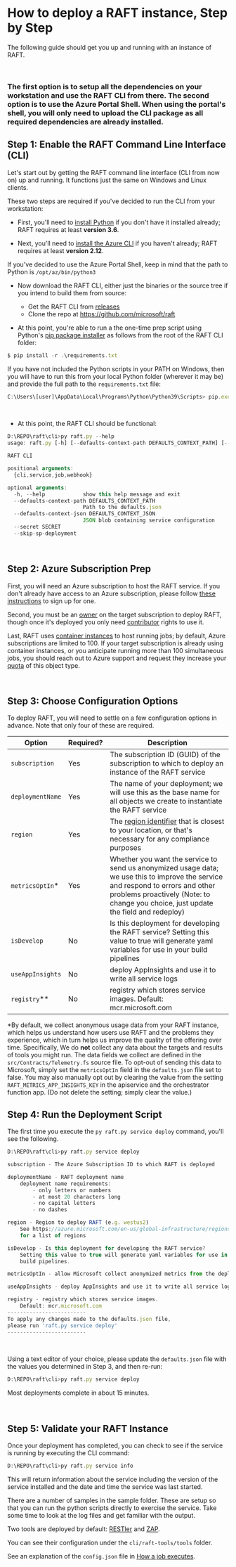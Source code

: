 # How to deploy a RAFT instance, Step by Step

The following guide should get you up and running with an instance of RAFT.

<br/>

### The first option is to setup all the dependencies on your workstation and use the RAFT CLI from there. The second option is to use the Azure Portal Shell. When using the portal's shell, you will only need to upload the CLI package as all required dependencies are already installed.

## Step 1: Enable the RAFT Command Line Interface (CLI)

Let's start out by getting the RAFT command line interface (CLI from now on)
up and running.   It functions just the same on Windows and Linux clients.

These two steps are required if you've decided to run the CLI from your workstation:
- First, you'll need to [install Python](https://www.python.org/downloads/) if
you don't have it installed already; RAFT requires at least **version 3.6**.

- Next, you'll need to [install the Azure CLI](https://docs.microsoft.com/en-us/cli/azure/install-azure-cli)
if you haven't already; RAFT requires at least **version 2.12**.

If you've decided to use the Azure Portal Shell, keep in mind that the path to Python is `/opt/az/bin/python3`

- Now download the RAFT CLI, either just the binaries or the source tree if you intend to build them from source:

    - Get the RAFT CLI from [releases](https://github.com/microsoft/rest-api-fuzz-testing/releases)
    - Clone the repo at https://github.com/microsoft/raft

- At this point, you're able to run a the one-time prep script using Python's
[pip package installer](https://pypi.org/project/pip/) as follows from the root
of the RAFT CLI folder:

```javascript
$ pip install -r .\requirements.txt
```

If you have not included the Python scripts in your PATH on Windows, then you will
have to run this from your local Python folder (wherever it may be) and provide the
full path to the `requirements.txt` file:

```javascript
C:\Users\[user]\AppData\Local\Programs\Python\Python39\Scripts> pip.exe install -r d:\repo\raft\cli\requirements.txt
```

<br/>

- At this point, the RAFT CLI should be functional:

```javascript
D:\REPO\raft\cli>py raft.py --help
usage: raft.py [-h] [--defaults-context-path DEFAULTS_CONTEXT_PATH] [--defaults-context-json DEFAULTS_CONTEXT_JSON] [--secret SECRET] [--skip-sp-deployment] {cli,service,job,webhook} ...

RAFT CLI

positional arguments:
  {cli,service,job,webhook}

optional arguments:
  -h, --help            show this help message and exit
  --defaults-context-path DEFAULTS_CONTEXT_PATH
                        Path to the defaults.json
  --defaults-context-json DEFAULTS_CONTEXT_JSON
                        JSON blob containing service configuration
  --secret SECRET
  --skip-sp-deployment
```

<br/>

## Step 2: Azure Subscription Prep

First, you will need an Azure subscription to host the RAFT service.  If you
don't already have access to an Azure subscription, please follow
[these instructions](https://docs.microsoft.com/en-us/dynamics-nav/how-to--sign-up-for-a-microsoft-azure-subscription)
to sign up for one.

Second, you must be an [owner](https://docs.microsoft.com/en-us/azure/role-based-access-control/built-in-roles)
on the target subscription to deploy RAFT, though once it's deployed you only need
[contributor](https://docs.microsoft.com/en-us/azure/role-based-access-control/built-in-roles) rights to use it.

Last, RAFT uses [container instances](https://azure.microsoft.com/en-us/services/container-instances/)
to host running jobs; by default, Azure subscriptions are limited to 100.  If your
target subscription is already using container instances, or you anticipate running
more than 100 simultaneous jobs, you should reach out to Azure support and request
they increase your [quota](https://docs.microsoft.com/en-us/azure/azure-resource-manager/management/azure-subscription-service-limits)
of this object type.

<br/>

## Step 3: Choose Configuration Options

To deploy RAFT, you will need to settle on a few configuration options in advance.
Note that only four of these are required.

| Option | Required? | Description |
|--------|-------------|--------|
| `subscription` | Yes | The subscription ID (GUID) of the subscription to which to deploy an instance of the RAFT service |
| `deploymentName` | Yes | The name of your deployment; we will use this as the base name for all objects we create to instantiate the RAFT service |
| `region` | Yes | The [region identifier](https://azure.microsoft.com/en-us/global-infrastructure/geographies/) that is closest to your location, or that's necessary for any compliance purposes |
| `metricsOptIn`* | Yes | Whether you want the service to send us anonymized usage data; we use this to improve the service and respond to errors and other problems proactively (Note: to change you choice, just update the field and redeploy) |
| `isDevelop` | No | Is this deployment for developing the RAFT service?    Setting this value to true will generate yaml variables for use in your build pipelines |
| `useAppInsights` | No | deploy AppInsights and use it to write all service logs |
| `registry`** | No | registry which stores service images. Default: mcr.microsoft.com |

*By default, we collect anonymous usage data from your RAFT instance, which helps
us understand how users use RAFT and the problems they experience, which in turn
helps us improve the quality of the offering over time.  Specifically, We do **not**
collect any data about the targets and results of tools you might run.  The data
fields we collect are defined in the `src/Contracts/Telemetry.fs` source file.   To opt-out of
sending this data to Microsoft, simply set the `metricsOptIn` field in the `defaults.json`
file set to false.  You may also manually opt out by clearing the value from the setting
`RAFT_METRICS_APP_INSIGHTS_KEY` in the apiservice and the orchestrator function app.
(Do not delete the setting; simply clear the value.)
<br/>

## Step 4: Run the Deployment Script

The first time you execute the `py raft.py service deploy` command,  you'll see the following.

```javascript
D:\REPO\raft\cli>py raft.py service deploy

subscription - The Azure Subscription ID to which RAFT is deployed

deploymentName - RAFT deployment name
    deployment name requirements:
        - only letters or numbers
        - at most 20 characters long
        - no capital letters
        - no dashes

region - Region to deploy RAFT (e.g. westus2)
    See https://azure.microsoft.com/en-us/global-infrastructure/regions/
    for a list of regions

isDevelop - Is this deployment for developing the RAFT service?
    Setting this value to true will generate yaml variables for use in your
    build pipelines.

metricsOptIn - allow Microsoft collect anonymized metrics from the deployment.

useAppInsights - deploy AppInsights and use it to write all service logs

registry - registry which stores service images.
    Default: mcr.microsoft.com
-------------------------
To apply any changes made to the defaults.json file,
please run 'raft.py service deploy'
-------------------------
```

<br/>

Using a text editor of your choice, please update the `defaults.json` file with
the values you determined in Step 3, and then re-run:

```javascript
D:\REPO\raft\cli>py raft.py service deploy
```

Most deployments complete in about 15 minutes.

<br/>

## Step 5: Validate your RAFT Instance

Once your deployment has completed, you can check to see if the service is running by
executing the CLI command:

```javascript
D:\REPO\raft\cli>py raft.py service info
```

This will return information about the service including the version of the service
installed and the date and time the service was last started.

There are a number of samples in the sample folder. These are setup so that you can run
the python scripts directly to exercise the service. Take some time to look at the log files and
get familiar with the output.

Two tools are deployed by default: [RESTler](https://github.com/microsoft/restler) and [ZAP](https://www.zaproxy.org/).

You can see their configuration under the `cli/raft-tools/tools` folder.

See an explanation of the `config.json` file in [How a job executes](how-it-works/how-a-job-executes.md).